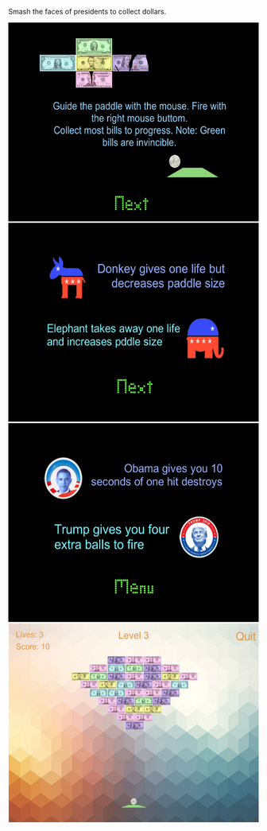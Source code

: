 Smash the faces of presidents to collect dollars.


<img src="looterPic.PNG" height="400" width="600">
<img src="looterPic2.PNG" height="400" width="600">
<img src="looterPic3.PNG" height="400" width="600">
<img src="looterPic4.PNG" height="400" width="600">
